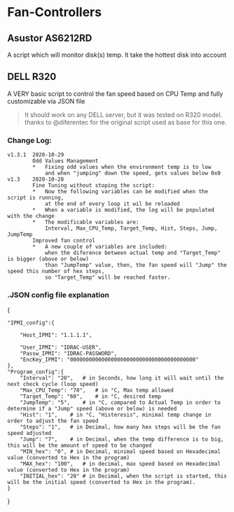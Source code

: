 # Fan-Controllers
## Asustor AS6212RD

A script which will monitor disk(s) temp. It take the hottest disk into account

## DELL R320

A VERY basic script to control the fan speed based on CPU Temp and fully customizable via JSON file
> It should work on any DELL server, but it was tested on R320 model.
thanks to @diferentec for the original script used as base for this one.

### Change Log:
    v1.3.1  2020-10-29
            Odd Values Management
            *   Fixing odd values when the environment temp is to low 
                and when "jumping" down the speed, gets values below 0x0
    v1.3    2020-10-28
            Fine Tuning without stoping the script:
            *   Now the following variables can be modified when the script is running, 
                at the end of every loop it wil be reloaded
            *   When a variable is modified, the log will be populated with the change
            *   The modificable variables are: 
                Interval, Max_CPU_Temp, Target_Temp, Hist, Steps, Jump, JumpTemp
            Improved fan control
            *   A new couple of variables are included:
                when the diference between actual temp and "Target_Temp" is bigger (above or below)
                than "JumpTemp" value, then, the fan speed will "Jump" the speed this number of hex steps,
                so "Target_Temp" will be reached faster.

### .JSON config file explanation
{

    "IPMI_config":{
    
        "Host_IPMI": "1.1.1.1",
        
        "User_IPMI": "IDRAC-USER",
        "Passw_IPMI": "IDRAC-PASSWORD",
        "EncKey_IPMI": "0000000000000000000000000000000000000000"
    },
    "Program_config":{
        "Interval": "20",   # in Seconds, how long it will wait until the next check cycle (loop speed)
        "Max_CPU_Temp": "70",   # in °C, Max temp allowed
        "Target_Temp": "60",    # in °C, desired temp
        "JumpTemp": "5",    # in °C, compared to Actual Temp in order to determine if a "Jump" speed (above or below) is needed
        "Hist": "1",    # in °C, "Histeresis", minimal temp change in order to adjust the fan speed
        "Steps": "1",   # in Decimal, how many hex steps will be the fan speed adjusted
        "Jump": "7",    # in Decimal, when the temp difference is to big, this will be the amount of speed to be changed
        "MIN_hex": "0", # in Decimal, minimal speed based on Hexadecimal value (converted to Hex in the program)
        "MAX_hex": "100",   # in decimal, max speed based on Hexadecimal value (converted to Hex in the program)
        "INITIAL_hex": "20" # in Decimal, when the script is started, this will be the initial speed (converted to Hex in the program).
    }
}
